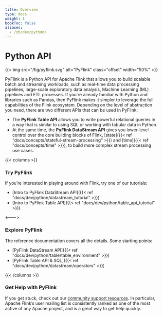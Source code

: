 ```yaml
---
title: Overview
type: docs
weight: 1
bookToc: false
aliases: 
  - /zh/dev/python/
---
```

<!--
Licensed to the Apache Software Foundation (ASF) under one
or more contributor license agreements.  See the NOTICE file
distributed with this work for additional information
regarding copyright ownership.  The ASF licenses this file
to you under the Apache License, Version 2.0 (the
"License"); you may not use this file except in compliance
with the License.  You may obtain a copy of the License at

  http://www.apache.org/licenses/LICENSE-2.0

Unless required by applicable law or agreed to in writing,
software distributed under the License is distributed on an
"AS IS" BASIS, WITHOUT WARRANTIES OR CONDITIONS OF ANY
KIND, either express or implied.  See the License for the
specific language governing permissions and limitations
under the License.
-->

# Python API

{{< img src="/fig/pyflink.svg" alt="PyFlink" class="offset" width="50%" >}}

PyFlink is a Python API for Apache Flink that allows you to build scalable batch and streaming 
workloads, such as real-time data processing pipelines, large-scale exploratory data analysis,
Machine Learning (ML) pipelines and ETL processes.
If you're already familiar with Python and libraries such as Pandas, then PyFlink makes it simpler
to leverage the full capabilities of the Flink ecosystem. Depending on the level of abstraction you
need, there are two different APIs that can be used in PyFlink:

* The **PyFlink Table API** allows you to write powerful relational queries in a way that is similar to using SQL or working with tabular data in Python.
* At the same time, the **PyFlink DataStream API** gives you lower-level control over the core building blocks of Flink, [state]({{< ref "docs/concepts/stateful-stream-processing" >}}) and [time]({{< ref "docs/concepts/time" >}}), to build more complex stream processing use cases.

{{< columns >}}

### Try PyFlink

If you’re interested in playing around with Flink, try one of our tutorials:

* [Intro to PyFlink DataStream API]({{< ref "docs/dev/python/datastream_tutorial" >}})
* [Intro to PyFlink Table API]({{< ref "docs/dev/python/table_api_tutorial" >}})

<--->

### Explore PyFlink

The reference documentation covers all the details. Some starting points:

* [PyFlink DataStream API]({{< ref "docs/dev/python/table/table_environment" >}})
* [PyFlink Table API &amp; SQL]({{< ref "docs/dev/python/datastream/operators" >}})

{{< /columns >}}

### Get Help with PyFlink

If you get stuck, check out our [community support resources](https://flink.apache.org/community.html). In particular, Apache Flink’s user mailing list is consistently ranked as one of the most active of any Apache project, and is a great way to get help quickly.
